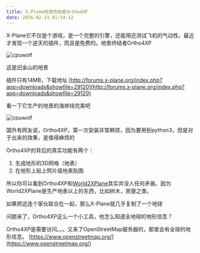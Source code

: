 ```yaml
---
title: X-Plane地景终结者Ortho4XP
date: 2016-02-21 01:54:12
---
```


X-Plane它不仅是个游戏，是一个完整的引擎，还能用还测试飞机的气动性。最近才发现一个逆天的插件，而且是免费的。地景终结者Ortho4XP


![cpuwolf](/images/data/attachment/201602/21/095342owxpxpmmtmfwuxm2.jpg)

这是旧金山的地景

插件只有14MB，下载地址
[http://forums.x-plane.org/index.php?app=downloads&showfile=29120](http://forums.x-plane.org/index.php?app=downloads&showfile=29120)

看一下它生产的地景的海岸线完美吧

![cpuwolf](/images/data/attachment/201602/21/193521z4ubhbzh13p444vf.jpg)


国外有网友说，Ortho4XP，第一次安装非常麻烦，因为要用到python3，但是对于出来的效果，是值得麻烦的

Ortho4XP的背后的真实功能有两个：
1. 生成地形的3D网格（地表）
2. 在地形上贴上照片级地表贴图

所以你可以看到Ortho4XP和[World2XPlane](http://simflie.cn/thread-143-1-1.html)其实并没人任何矛盾。因为World2XPlane是生产地表以上的东西，比如树木，房屋之类。

如果把这连个家伙联合在一起，那么X-Plane就几乎复制了一个地球

问题来了，Ortho4XP这么一个小工具，他怎么知道全地球的地形信息？

Ortho4XP是需要访问。。。又来了OpenStreetMap服务器的，那里会有全球的地形信息。
[https://www.openstreetmap.org/](https://www.openstreetmap.org/)

